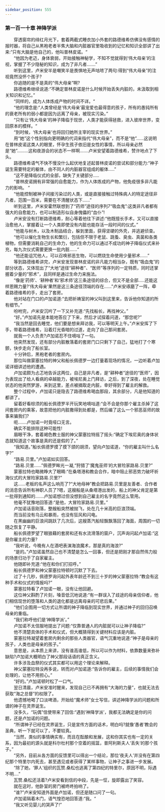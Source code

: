 ```yaml
---
sidebar_position: 555
---
```

### 第一百一十章 神降学派  


　　穿透窗帘的绯红月光下，套着两截式睡衣加小外套的路德维希仿佛没有感情的报时器，将自己从黑袍老者半焦大脑和内脏器官里吸收到的记忆和知识全部讲了出来:“只有大脑是他自己的，他叫普林皮诺。“  
　　“他因为老迈，身体衰弱，开始接触神秘学，不知不觉就得到‘伟大母亲’的注视，掌握了不少隐秘的知识，成为了非凡者.……”  
　　听到这里，卢米安半是嘲笑半是畏惧地无声咕哝了两句:得到“伟大母亲”的注视竟然没怀个孩子?  
　　你追随的是不是真的“伟大母亲”啊?  
　　路德维希继续说道:“不确定普林皮诺是什么时候开始丢失内脏的，未汲取到相关知识和记忆。”  
　　“同样的，成为人体炼成产物的时间不详。“  
　　“他的理念是:“人类曾经是‘伟大母亲’最宠爱也最得意的孩子，所有的愚钝所有的衰老所有的弱小都是因为远离了母亲，被现实污染。”  
　　“只有让‘伟大母亲’的神子降临于现世，人类才能获得拯救，进入彼岸世界，变回原本的模样。“  
　　“到时候，‘伟大母亲’也将回归她所主宰的现实世界。”  
　　用“她”这个性别指向更明确的代词来指代“伟大母亲”，而不是“他”……这说明在普林皮诺这类人的眼里，怀孕生孩子依旧是女性的事情，所以母亲必然是“她”..…….这和夜游会的状态不一样啊.……卢米安望着路德维希，赞许地点了下头。  
　　路德维希语气不快不慢没什么起伏地复述起普林皮诺的尝试和部分能力:“神子诞生需要特定的躯体，由不同人的内脏器官组成的躯体.....”  
　　“这不是降临仪式的全部，缺失了关键部分…..  
　　“普林皮诺拥有非常强的自愈能力，作为人体炼成的产物，他免疫很多非凡能力的影响。 “  
　　“他能控制被神子间接污染过的人类，或是直接接触过特殊病人的特定途径非凡者，范围一百米，需要在不清醒状态下……”  
　　听到这里，卢米安霍然联想到了“药师”途径的序列7“吸血鬼”:这类非凡者都有强大的自愈能力，也可以制造形似自身傀儡的“血仆”!  
　　卢米安没有打断路德维希，耐心等着他往下讲述:“他既擅长手术，又可以直接治愈他人，掌握着让一个人类即使没有内脏也能存活一段时间的仪式。”  
　　“他能与树木，以及木制品结合，躲到里面，获得坚硬的外壳，并逃避侦查。  
　　“他可以催化生物生长和繁衍，包括但不限于老鼠、跳蚤、臭虫、真菌和各类植物，但需要消耗自己的生命力，他的生命力可以通过不成功的神子降临仪式来补充，每九次仪式需要更换一批内脏......“  
　　“他还能诅咒他人，可以召唤邪恶生物，可以燃烧生命使用少量邪术......”  
　　等到路德维希讲完，卢米安发现普林皮诺的非凡能力相当杂，既有“吸血鬼”的部分状态，又体现出了“大地”途径“耕种者”、“医师”等序列的一定特质，同时还掌握着少量的“邪术”，且同样是通过生命力来施法。  
　　“像是‘药师’、‘耕种者’和‘邪术师’这三条途径的综合，但又不是全部…..还能这样恩赐力量?‘伟大母亲’果然是这三条途径顶端的存在……”卢米安琢磨了一阵，牵着路德维希的手，走出了套房。  
　　他对站在门口的卢加诺道:“去把祈祷室的神父叫到这里来，告诉他你知道的所有细节。”  
　　吩咐完，卢米安沉吟了一下又补充道:“先找船长，再找神父。”  
　　“好。”卢加诺先是本能地答应了下来，然后才试探着问道，“那您呢?”  
　　“我当然是回去睡觉，他们要是想来拜访我，可以等明天上午。”卢米安挥了下手，带着路德维希，沿着灯光昏暗的过道，走向了自己那间套房。  
　　就我一个人负责?卢加诺忍不住嘀咕了一句。  
　　他突然发现，还有部分内脏散落着的套房门口只剩下了自己，猛地打了个寒颤，快步走向了船长室。  
　　十分钟后，黑袍老者的套房内。  
　　那位叫做蒙塞拉特的神父和船长佩德罗一边打量着现场的情况，一边听着卢加诺详细讲述他的遭遇。  
　　卢加诺颇为忐忑地告诉这两位，自己是非凡者，是“耕种者”途径的“医师”，因为表现出了给人看病的卓越能力，被埃尼奥上门拜访，之后，到了深夜，处在睡觉状态的他突然梦游，来到这里，差点被摘取走内脏，幸好得到了雇主的解救。  
　　整个过程中，卢加诺只是隐去了路德维希喝血那段，其余部分，凡是他知道的都讲了。  
　　留着好看棕须的船长佩德罗半开玩笑地嘀咕道:“会不会是你那个雇主杀掉了这间套房内的乘客，故意把他的内脏撒得到处都是，然后编了这么一个邪恶巫师的故事来骗我们?  
　　呃...….卢加诺一时竟哑口无言。  
　　确实不能排除这种可能性!  
　　眉眼干净，套着褐色教士服的神父蒙塞拉特摇了摇头:“确定下埃尼奥的身体状态就知道这个故事是真的还是假的了。”  
　　“我知道。”船长佩德罗摸了摸下颌的胡须，望向卢加诺道，“你的雇主叫什么名字?”  
　　“路易.贝里。”卢加诺如实回答。  
　　“路易.贝里……”佩德罗眸光一凝,“狩猎了‘魔鬼巫师’的大冒险家路易.贝里?”  
　　蒙塞拉特也略微睁大了眼睛:“在桑塔港和教会合作，暗中阻止邪恶势力破坏祈海仪式的大冒险家路易.贝里?”  
　　这...…老板的名声这么响亮了?“大地母神”教会把路易.贝里是友善者、合作者的消息告诉所有神职人员了?嗯，这艘船是从桑塔港出发的，船上的神父肯定是第一批得到通知的.……卢加诺想过但没想到自己雇主的名字竟然这么管用。  
　　他毫不犹豫地回答道:“是他，大冒险家路易.贝里。”  
　　卢加诺话音刚落，整艘船突然被抛飞，处在几十米高的巨浪顶端。  
　　而当前没有乌云和暴雨，也没有狂风和闪电。  
　　在黑幽幽的巨浪间跳跃了几次后，这艘蒸汽船轻飘飘落回了海面，周围的一切随之恢复了平静。  
　　船长佩德罗望了眼狼藉的套房和还有水流滑落的窗户，沉声询问起卢加诺:“这是你雇主的力量?  
　　“我听说，今晚有人在酒吧表演海浪魔术，那是真的海浪?”  
　　“是的。”卢加诺虽然自己也不清楚是怎么一回事，但还是把刚才那自然伟力般的场景归功于了自家雇主。  
　　他随即补充道:“他在和你们打招呼。”  
　　船长佩德罗和神父蒙塞拉特顿时沉默了下去。  
　　过了十几秒，佩德罗询问起外表年龄还不到三十岁的神父蒙塞拉特:“教会有这种手术和仪式的情报吗?”  
　　蒙塞拉特看了卢加诺一眼，没有让他回避。  
　　这位神父斟酌了片刻，嗓音低沉地说道:“有一群误入了歧途的母亲信仰者，他们相信现世的堕落和人类的退化都是远离母亲的可悲后果。”  
　　“他们企图用一切方式让所谓的神子降临到现实世界，并通过神子的回归召唤母亲的重临。  
　　“我们称呼他们是‘神降学派’。”  
　　卢加诺不太信服地提出了问题:“仅靠普通人的内脏就可以让神子降临?“  
　　他不清楚具体的手术和仪式，但大概猜得到关键材料应该是内脏。  
　　蒙塞拉特凝望着套房内剩余的那些人类器官，语气沉重地说道:“神子是母亲的孩子，人类也是母亲的孩子。”  
　　意思是，从本质上来讲，没有谁高谁低，所以可以作为材料，依靠数量来弥补缺陷?卢加诺大概明白了神父那段话语的真正含义。  
　　许多涉及血祭的仪式其实都可以用这个理论来解释。  
　　神父蒙塞拉特没再多说，转而对卢加诺道:“告诉你的雇主，后续的事情我们会处理的，让他不用担心。”  
　　“好的。”卢加诺顿时松了一口气。  
　　翌日清晨，卢米安准时醒来，发现自己已不再拥有“大海的力量”，也就无法去获取“海之总督”的权限了。  
　　他遗憾地喝了口淡啤酒，开始给“魔术师”女士写信，讲述神降学派的问题和所谓的神子在灵界诞生。  
　　没多久，“玩偶”信使带来了回信:“遇到‘神降学派’，我都无法确定是你的问题，还是卢加诺的问题。  
　　“所谓神子已经在灵界诞生，只是宣传方面的话术，明白吗?就像‘愚者’教会的圣典，听一下就可以了，不要较真。  
　　“当然，类似的事情确实有，而且在酝酿和发展，这和你其实也有一定的关系，因为最初的源头就是科尔杜村那个空着的摇篮，普阿利斯夫人‘丢失’的那个孩子。”  
　　“另外，目前从各方面的反馈里可以得出一个结论，那位‘夜夫人’并没有在第四纪那个特里尔内死去，甚至遇见或者获得了某样事物，让神子之事进一步发展。  
　　“除了她，‘罪人’组织的瓦赞.桑松也逃离了第四纪的特里尔，原因不明，际遇不明.…”  
　　瓦赞.桑松还活着?卢米安看到信的中段，先是一怔，旋即露出了笑容。  
　　就在这时，他卧室的房门被咚咚拍响了。  
　　“谁?”卢米安知道外面是卢加诺，但还是随口问了一句。  
　　卢加诺隔着木门，语气惶恐地回答道:“我。“  
　　“我又听见婴儿的哭声了!”  
